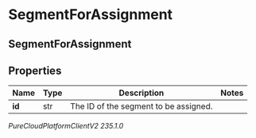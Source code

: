 # SegmentForAssignment

## SegmentForAssignment

## Properties

|Name | Type | Description | Notes|
|------------ | ------------- | ------------- | -------------|
| **id** | str | The ID of the segment to be assigned. | |



_PureCloudPlatformClientV2 235.1.0_
